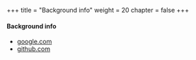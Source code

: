 +++
title = "Background info"
weight = 20
chapter = false
+++

#### Background info

* [google.com](google.com)
* [github.com](github.com)

